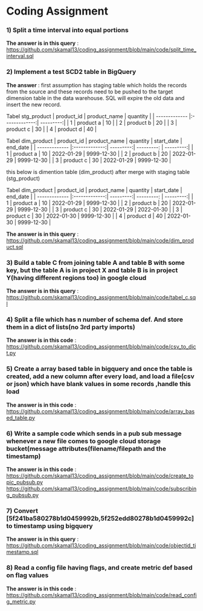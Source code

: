 # Coding Assignment

### 1) Split a time interval into equal portions
**The answer is in this query** : https://github.com/skamal13/coding_assignment/blob/main/code/split_time_interval.sql

### 2) Implement a test SCD2 table in BigQuery
**The answer** : 
first assumption has staging table which holds the records from the source and these records need to be pushed to the target dimension table in the data warehouse. SQL will expire the old data and insert the new record.

Tabel stg_product
| product_id    | product_name  | quantity  |
| ------------- |:-------------:| ---------:|
| 1             | product a     |   10      |
| 2             | product b     |   20      |
| 3             | product c     |   30      |
| 4             | product d     |   40      |

Tabel dim_product
| product_id    | product_name  | quantity  | start_date |  end_date  |
| ------------- |:-------------:| ---------:| ---------: |  ---------:|
| 1             | product a     |   10      | 2022-01-29 | 9999-12-30 |
| 2             | product b     |   20      | 2022-01-29 | 9999-12-30 |
| 3             | product c     |   30      | 2022-01-29 | 9999-12-30 |

this below is dimention table (dim_product) after merge with staging table (stg_product)

Tabel dim_product
| product_id    | product_name  | quantity  | start_date |  end_date  |
| ------------- |:-------------:| ---------:| ---------: |  ---------:|
| 1             | product a     |   10      | 2022-01-29 | 9999-12-30 |
| 2             | product b     |   20      | 2022-01-29 | 9999-12-30 |
| 3             | product c     |   30      | 2022-01-29 | 2022-01-30 |
| 3             | product c     |   30      | 2022-01-30 | 9999-12-30 |
| 4             | product d     |   40      | 2022-01-30 | 9999-12-30 |

**The answer is in this query** : https://github.com/skamal13/coding_assignment/blob/main/code/dim_product.sql


### 3) Build a table C from joining table A and table B with some key, but the table A is in project X and table B is in project Y(having different regions too) in google cloud
**The answer is in this query** : https://github.com/skamal13/coding_assignment/blob/main/code/tabel_c.sql


### 4) Split a file which has n number of schema def. And store them in a dict of lists(no 3rd party imports)
**The answer is in this code** : https://github.com/skamal13/coding_assignment/blob/main/code/csv_to_dict.py


### 5) Create a array based table in bigquery and once the table is created, add a new column after every load, and load a file(csv or json) which have blank values in some records ,handle this load 
**The answer is in this code** : https://github.com/skamal13/coding_assignment/blob/main/code/array_based_table.py


### 6) Write a sample code which sends in a pub sub message whenever a new file comes to google cloud storage bucket(message attributes(filename/filepath and the timestamp)
**The answer is in this code** : 
 https://github.com/skamal13/coding_assignment/blob/main/code/create_topic_pubsub.py
 https://github.com/skamal13/coding_assignment/blob/main/code/subscribing_pubsub.py
 
 
### 7) Convert [5f241ba580278b1d0459992b,5f252edd80278b1d0459992c] to timestamp using bigquery
**The answer is in this query** : https://github.com/skamal13/coding_assignment/blob/main/code/objectid_timestamp.sql


### 8) Read a config file having flags, and create metric def based on flag values
**The answer is in this code** : https://github.com/skamal13/coding_assignment/blob/main/code/read_config_metric.py
